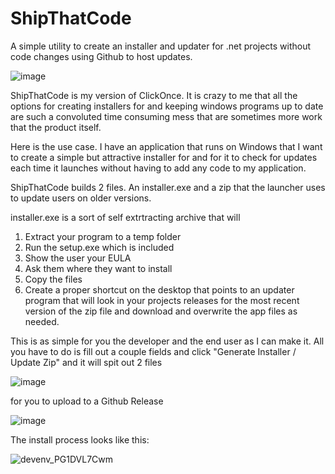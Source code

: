 # ShipThatCode
 A simple utility to create an installer and updater for .net projects without code changes using Github to host updates.

![image](https://github.com/Echostorm44/ShipThatCode/assets/107306362/67cfa31c-a18e-4547-a881-12265585bd45)

ShipThatCode is my version of ClickOnce.  It is crazy to me that all the options for creating installers for and keeping windows programs up to date are such a convoluted time consuming mess that are sometimes more work that the product itself.

Here is the use case. I have an application that runs on Windows that I want to create a simple but attractive installer for and for it to check for updates each time it launches without having to add any code to my application.

ShipThatCode builds 2 files.  An installer.exe and a zip that the launcher uses to update users on older versions.

installer.exe is a sort of self extrtracting archive that will 
1. Extract your program to a temp folder
2. Run the setup.exe which is included
3. Show the user your EULA
4. Ask them where they want to install
5. Copy the files
6. Create a proper shortcut on the desktop that points to an updater program that will look in your projects releases for the most recent version of the zip file and download and overwrite the app files as needed.

This is as simple for you the developer and the end user as I can make it.
All you have to do is fill out a couple fields and click "Generate Installer / Update Zip" and it will spit out 2 files 

![image](https://github.com/Echostorm44/ShipThatCode/assets/107306362/c0996fe1-4706-4b83-8046-adf49a011dcf)

for you to upload to a Github Release

![image](https://github.com/Echostorm44/ShipThatCode/assets/107306362/e157eb54-7573-434b-b6ed-af39e192c44b)


The install process looks like this:

![devenv_PG1DVL7Cwm](https://github.com/Echostorm44/ShipThatCode/assets/107306362/5fa66ddd-8071-4081-a2a6-59fa70262c78)




